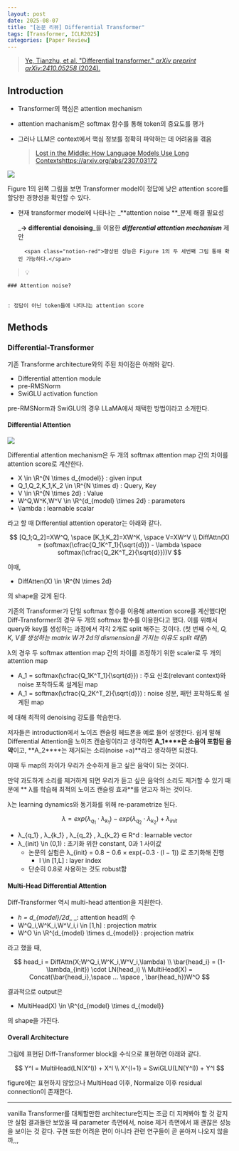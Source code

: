 ```yaml
---
layout: post
date: 2025-08-07
title: "[논문 리뷰] Differential Transformer"
tags: [Transformer, ICLR2025]
categories: [Paper Review]
---
```


> [Ye, Tianzhu, et al. "Differential transformer." ](https://arxiv.org/abs/2410.05258)[_arXiv preprint arXiv:2410.05258_](https://arxiv.org/abs/2410.05258)[ (2024).](https://arxiv.org/abs/2410.05258)



## Introduction

- Transformer의 핵심은 attention mechanism
- attention machanism은 softmax 함수를 통해 token의 중요도를 평가
- 그러나 LLM은 context에서 핵심 정보를 정확히 파악하는 데 어려움을 겪음

	> [Lost in the Middle: How Language Models Use Long Contextshttps://arxiv.org/abs/2307.03172](https://arxiv.org/abs/2307.03172)


![](https://prod-files-secure.s3.us-west-2.amazonaws.com/542b861c-36a8-4051-84e5-8804b6728dba/9083ea56-691a-4752-ae26-47f403431ac8/image.png?X-Amz-Algorithm=AWS4-HMAC-SHA256&X-Amz-Content-Sha256=UNSIGNED-PAYLOAD&X-Amz-Credential=ASIAZI2LB4666X3ZV7SO%2F20250819%2Fus-west-2%2Fs3%2Faws4_request&X-Amz-Date=20250819T210111Z&X-Amz-Expires=3600&X-Amz-Security-Token=IQoJb3JpZ2luX2VjEHwaCXVzLXdlc3QtMiJGMEQCIFZeCjQBBliopBmIGDKW8%2Bj2PrgAYvKMRz%2Bo74OTxCUGAiBKwBFewLFm38l1%2BwcdcdBGfQJbxTzkueEbU89vVHMIQiqIBAjF%2F%2F%2F%2F%2F%2F%2F%2F%2F%2F8BEAAaDDYzNzQyMzE4MzgwNSIMzvFqrFp8bXQq3iBbKtwD6JtAs2N45nPdZCg6xm79oZOrfuyOXHFxJ4tfoxfMemXxRssVfzNkeyy0tHaqxVj%2Fi%2FHzDm1lE5IaltqS56xYvga0y4QB7zyCQnlX9WtL2N25w3Lq7Upc7Xh8NyRTZlxtb9HFqwa8acpcsZDjyQtWlpovZjvKOCYK0FwCZ0G6IPFtNr2pU8oYiVYHDttV6wzK7MOsq8nJBtUgmDsfEJ23FJayaP7SR0v5aTp6dFlHnYgipkaNm6kCOYLhZC7mCg4TreiZu9mlSu672tGZfcqsl%2Bg748uEq4v4vrEoKVDMKC%2Bb%2BiqBE90gUYNLbGkiXCl%2FSX5O2CF2kzXADyi7mJEKlTIhv2LUhu2W1yidPQHGE0%2BvYqlEqePFbqLxyR4C8I8HvoVPd7MB1yngO0rP8LE866Cut63oI37ubPDeUxF53yU1YPVtjzvwmYBMLLfQC6wgZjEE6UYsgnWXP2PkzKUXQW0aUhBm9CV%2FPRIAE4LjH%2FyU1WMyNmLWOUFEvWc%2Bwg1ChaIUxZeuy7c0IHI82rqXua5BeZe%2F3dgr5wOsodk%2F2T771pAxti2OIp5E3u8yi3Zgzn8HKQOGOIKU89brCiTKvIIQfGVDDuVhVfsF13X6tpmLPoIBX3ETXPIOu98w4KmTxQY6pgHCAQAZB5tMrcdfloYeGHrY%2BIRDBKNpUhGRbchIWxt6ZvycYWhHKCgFAb3ktSPXRi8a9JANIsLmWPhktvZoenl1rvhAoc7RZYiJlFaLlgFhv8BE34RH10573mKkuYPio8xxEtFHnkTNHpIOW2eiTaxHj1AGTKivCdUTWbOGWXwovv%2FhMJ7AIFBB1BGzqbP%2FOyMlU6MYx7XlTi47uOFs2IXLvSEn03bv&X-Amz-Signature=fe710a7a2fd3ee33c0b604f60111644b0562ca420ff8c9539ed66d291dc152a0&X-Amz-SignedHeaders=host&x-amz-checksum-mode=ENABLED&x-id=GetObject)


Figure 1의 왼쪽 그림을 보면 Transformer model이 정답에 낮은 attention score를 할당한 경향성을 확인할 수 있다.

- 현재 transformer model에 나타나는 _**attention noise **_문제 해결 필요성

	_**→ differential denoising**_을 이용한 _**differential attention mechanism**_ 제안


		<span class="notion-red">향상된 성능은 Figure 1의 두 세번째 그림 통해 확인 가능하다.</span>


> 💡 


	### Attention noise?


	: 정답이 아닌 token들에 나타나는 attention score



## Methods



### Differential-Transformer


기존 Transforme architecture와의 주된 차이점은 아래와 같다.

- Differential attention module
- pre-RMSNorm
- SwiGLU activation function

pre-RMSNorm과 SwiGLU의 경우 LLaMA에서 채택한 방법이라고 소개한다.



#### Differential Attention


![](https://prod-files-secure.s3.us-west-2.amazonaws.com/542b861c-36a8-4051-84e5-8804b6728dba/116d70b2-1963-4810-9167-f4c7d8a06e8f/image.png?X-Amz-Algorithm=AWS4-HMAC-SHA256&X-Amz-Content-Sha256=UNSIGNED-PAYLOAD&X-Amz-Credential=ASIAZI2LB4666X3ZV7SO%2F20250819%2Fus-west-2%2Fs3%2Faws4_request&X-Amz-Date=20250819T210111Z&X-Amz-Expires=3600&X-Amz-Security-Token=IQoJb3JpZ2luX2VjEHwaCXVzLXdlc3QtMiJGMEQCIFZeCjQBBliopBmIGDKW8%2Bj2PrgAYvKMRz%2Bo74OTxCUGAiBKwBFewLFm38l1%2BwcdcdBGfQJbxTzkueEbU89vVHMIQiqIBAjF%2F%2F%2F%2F%2F%2F%2F%2F%2F%2F8BEAAaDDYzNzQyMzE4MzgwNSIMzvFqrFp8bXQq3iBbKtwD6JtAs2N45nPdZCg6xm79oZOrfuyOXHFxJ4tfoxfMemXxRssVfzNkeyy0tHaqxVj%2Fi%2FHzDm1lE5IaltqS56xYvga0y4QB7zyCQnlX9WtL2N25w3Lq7Upc7Xh8NyRTZlxtb9HFqwa8acpcsZDjyQtWlpovZjvKOCYK0FwCZ0G6IPFtNr2pU8oYiVYHDttV6wzK7MOsq8nJBtUgmDsfEJ23FJayaP7SR0v5aTp6dFlHnYgipkaNm6kCOYLhZC7mCg4TreiZu9mlSu672tGZfcqsl%2Bg748uEq4v4vrEoKVDMKC%2Bb%2BiqBE90gUYNLbGkiXCl%2FSX5O2CF2kzXADyi7mJEKlTIhv2LUhu2W1yidPQHGE0%2BvYqlEqePFbqLxyR4C8I8HvoVPd7MB1yngO0rP8LE866Cut63oI37ubPDeUxF53yU1YPVtjzvwmYBMLLfQC6wgZjEE6UYsgnWXP2PkzKUXQW0aUhBm9CV%2FPRIAE4LjH%2FyU1WMyNmLWOUFEvWc%2Bwg1ChaIUxZeuy7c0IHI82rqXua5BeZe%2F3dgr5wOsodk%2F2T771pAxti2OIp5E3u8yi3Zgzn8HKQOGOIKU89brCiTKvIIQfGVDDuVhVfsF13X6tpmLPoIBX3ETXPIOu98w4KmTxQY6pgHCAQAZB5tMrcdfloYeGHrY%2BIRDBKNpUhGRbchIWxt6ZvycYWhHKCgFAb3ktSPXRi8a9JANIsLmWPhktvZoenl1rvhAoc7RZYiJlFaLlgFhv8BE34RH10573mKkuYPio8xxEtFHnkTNHpIOW2eiTaxHj1AGTKivCdUTWbOGWXwovv%2FhMJ7AIFBB1BGzqbP%2FOyMlU6MYx7XlTi47uOFs2IXLvSEn03bv&X-Amz-Signature=b64c458dcf40c833761d767ca11817b5ad22d96701d311927ea32a246cccdbd8&X-Amz-SignedHeaders=host&x-amz-checksum-mode=ENABLED&x-id=GetObject)


Differential attention mechanism은 두 개의 softmax attention map 간의 차이를 attention score로 계산한다.

- X \in \R^{N \times d\_{model}} : given input
- Q\_1,Q\_2,K\_1,K\_2 \in \R^{N \times d} : Query, Key
- V \in \R^{N \times 2d} : Value
- W^Q,W^K,W^V \in \R^{d\_{model} \times 2d} : parameters
- \lambda : learnable scalar

라고 할 때 Differential attention operator는 아래와 같다.


$$
[Q_1;Q_2]=XW^Q, \space [K_1;K_2]=XW^K, \space V=XW^V \\
DiffAttn(X) = (softmax(\cfrac{Q_1K^T_1}{\sqrt{d}}) - \lambda \space softmax(\cfrac{Q_2K^T_2}{\sqrt{d}}))V
$$


이때,

- DiffAtten(X) \in \R^{N \times 2d}

의 shape을 갖게 된다.


기존의 Transformer가 단일 softmax 함수를 이용해 attention score를 계산했다면 Diff-Transformer의 경우 두 개의 softmax 함수를 이용한다고 했다. 이를 위해서 query와 key를 생성하는 과정에서 각각 2개로 split 해주는 것이다. <span class="notion-red">(첫 번째 수식, </span><span class="notion-red">_Q, K, V를 생성하는 matrix W가 2d의 dismension을 가지는 이유도 split 때문_</span><span class="notion-red">)</span>


 λ의 경우 두 softmax attention map 간의 차이를 조정하기 위한 scaler로 두 개의 attention map

- A\_1 = softmax(\cfrac{Q\_1K^T\_1}{\sqrt{d}}) : 주요 신호(relevant context)와 noise 포착하도록 설계된 map
- A\_1 = softmax(\cfrac{Q\_2K^T\_2}{\sqrt{d}}) : noise 성분, 패턴 포착하도록 설계된 map 

에 대해 최적의 denoising 강도를 학습한다.


저자들은 introduction에서 노이즈 캔슬링 헤드폰을 예로 들어 설명한다. 쉽게 말해 Differential Attention을 노이즈 캔슬링이라고 생각하면 **A\_1****은 소음이 포함된 음악**이고, **A\_2****는 제거되는 소리(noise +a)**라고 생각하면 되겠다. 


이때 두 map의 차이가 우리가 순수하게 듣고 싶은 음악이 되는 것이다. 


만약 과도하게 소리를 제거하게 되면 우리가 듣고 싶은 음악의 소리도 제거할 수 있기 때문에 ** λ를 학습해 최적의 노이즈 캔슬링 효과**를 얻고자 하는 것이다.


λ는 learning dynamics와 동기화를 위해 re-parametrize 된다.


$$
\lambda = exp(\lambda_{q_1} \cdot \lambda_{k_1}) - exp(\lambda_{q_2} \cdot \lambda_{k_2}) + \lambda_{init}
$$

- λ\_{q\_1} , λ\_{k\_1} , λ\_{q\_2} , λ\_{k\_2} ∈ R^d : learnable vector
- λ\_{init} \in (0,1) : 초기화 위한 constant, 0과 1 사이값
	- 논문의 실험은 λ\_{init} = 0.8 − 0.6 × exp(−0.3 · (l − 1)) 로 초기화해 진행
		- l \in [1,L] : layer index
	- 단순히 0.8로 사용하는 것도 robust함


#### **Multi-Head Differential Attention**


Diff-Transformer 역시 multi-head attention을 지원한다.

- _h = d\_{model}/2d__ _: attention head의 수
- W^Q\_i,W^K\_i,W^V\_i,i \in [1,h] : projection matrix
- W^O \in \R^{d\_{model} \times d\_{model}} : projection matrix

라고 했을 때,


$$
head_i = DiffAttn(X;W^Q_i,W^K_i,W^V_i,\lambda) \\
\bar{head_i} = (1-\lambda_{init}) \cdot LN(head_i) \\
MultiHead(X) = Concat(\bar{head_i},\space ... \space , \bar{head_h})W^O
$$


결과적으로 output은

- MultiHead(X) \in \R^{d\_{model} \times d\_{model}}

의 shape을 가진다.



#### Overall Architecture


그림에 표현된 Diff-Transformer block을 수식으로 표현하면 아래와 같다.


$$
Y^l = MultiHead(LN(X^l)) + X^l \\
X^{l+1} = SwiGLU(LN(Y^l)) + Y^l
$$


figure에는 표현하지 않았으나 MultiHead 이후, Normalize 이후 residual connection이 존재한다.


---


vanilla Transformer를 대체할만한 architecture인지는 조금 더 지켜봐야 할 것 같지만 실험 결과들만 보았을 때 parameter 측면에서, noise 제거 측면에서 꽤 괜찮은 성능을 보이는 것 같다. 구현 또한 어려운 편이 아니라 관련 연구들이 곧 쏟아져 나오지 않을까,,,

